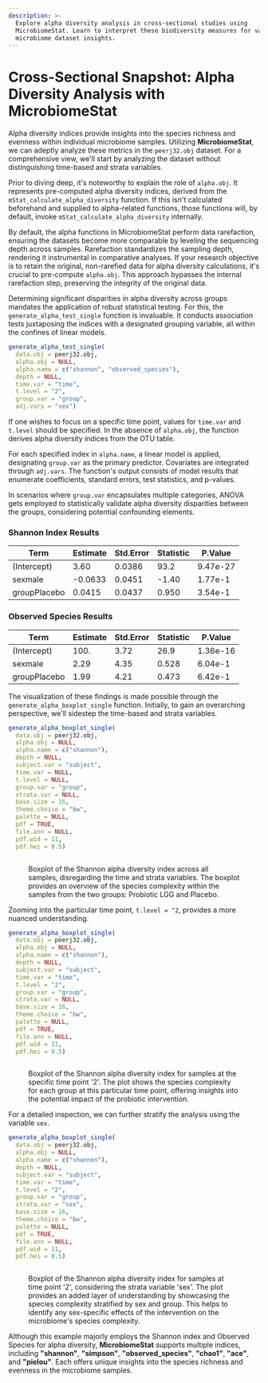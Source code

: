 ```yaml
---
description: >-
  Explore alpha diversity analysis in cross-sectional studies using
  MicrobiomeStat. Learn to interpret these biodiversity measures for valuable
  microbiome dataset insights.
---
```


# Cross-Sectional Snapshot: Alpha Diversity Analysis with MicrobiomeStat

Alpha diversity indices provide insights into the species richness and evenness within individual microbiome samples. Utilizing **MicrobiomeStat**, we can adeptly analyze these metrics in the `peerj32.obj` dataset. For a comprehensive view, we'll start by analyzing the dataset without distinguishing time-based and strata variables.

Prior to diving deep, it's noteworthy to explain the role of `alpha.obj`. It represents pre-computed alpha diversity indices, derived from the `mStat_calculate_alpha_diversity` function. If this isn't calculated beforehand and supplied to alpha-related functions, those functions will, by default, invoke `mStat_calculate_alpha_diversity` internally.

By default, the alpha functions in MicrobiomeStat perform data rarefaction, ensuring the datasets become more comparable by leveling the sequencing depth across samples. Rarefaction standardizes the sampling depth, rendering it instrumental in comparative analyses. If your research objective is to retain the original, non-rarefied data for alpha diversity calculations, it's crucial to pre-compute `alpha.obj`. This approach bypasses the internal rarefaction step, preserving the integrity of the original data.

Determining significant disparities in alpha diversity across groups mandates the application of robust statistical testing. For this, the `generate_alpha_test_single` function is invaluable. It conducts association tests juxtaposing the indices with a designated grouping variable, all within the confines of linear models.

```r
generate_alpha_test_single(
  data.obj = peerj32.obj,
  alpha.obj = NULL, 
  alpha.name = c("shannon", "observed_species"),
  depth = NULL,
  time.var = "time",
  t.level = "2",
  group.var = "group",
  adj.vars = "sex")
```

If one wishes to focus on a specific time point, values for `time.var` and `t.level` should be specified. In the absence of `alpha.obj`, the function derives alpha diversity indices from the OTU table.

For each specified index in `alpha.name`, a linear model is applied, designating `group.var` as the primary predictor. Covariates are integrated through `adj.vars`. The function's output consists of model results that enumerate coefficients, standard errors, test statistics, and p-values.

In scenarios where `group.var` encapsulates multiple categories, ANOVA gets employed to statistically validate alpha diversity disparities between the groups, considering potential confounding elements.

### Shannon Index Results

| Term         | Estimate | Std.Error | Statistic | P.Value  |
| ------------ | -------- | --------- | --------- | -------- |
| (Intercept)  | 3.60     | 0.0386    | 93.2      | 9.47e-27 |
| sexmale      | -0.0633  | 0.0451    | -1.40     | 1.77e-1  |
| groupPlacebo | 0.0415   | 0.0437    | 0.950     | 3.54e-1  |

### Observed Species Results

| Term         | Estimate | Std.Error | Statistic | P.Value  |
| ------------ | -------- | --------- | --------- | -------- |
| (Intercept)  | 100.     | 3.72      | 26.9      | 1.36e-16 |
| sexmale      | 2.29     | 4.35      | 0.528     | 6.04e-1  |
| groupPlacebo | 1.99     | 4.21      | 0.473     | 6.42e-1  |

The visualization of these findings is made possible through the `generate_alpha_boxplot_single` function. Initially, to gain an overarching perspective, we'll sidestep the time-based and strata variables.

```r
generate_alpha_boxplot_single(
  data.obj = peerj32.obj,
  alpha.obj = NULL,
  alpha.name = c("shannon"),
  depth = NULL,
  subject.var = "subject",
  time.var = NULL,
  t.level = NULL,
  group.var = "group",
  strata.var = NULL,
  base.size = 16,
  theme.choice = "bw",
  palette = NULL,
  pdf = TRUE,
  file.ann = NULL,
  pdf.wid = 11,
  pdf.hei = 8.5)
```

<figure><img src="../.gitbook/assets/Screenshot 2023-10-10 at 19.16.07.png" alt=""><figcaption><p>Boxplot of the Shannon alpha diversity index across all samples, disregarding the time and strata variables. The boxplot provides an overview of the species complexity within the samples from the two groups: Probiotic LGG and Placebo.</p></figcaption></figure>

Zooming into the particular time point, `t.level = "2`, provides a more nuanced understanding.

```r
generate_alpha_boxplot_single(
  data.obj = peerj32.obj,
  alpha.obj = NULL,
  alpha.name = c("shannon"),
  depth = NULL,
  subject.var = "subject",
  time.var = "time",
  t.level = "2",
  group.var = "group",
  strata.var = NULL,
  base.size = 16,
  theme.choice = "bw",
  palette = NULL,
  pdf = TRUE,
  file.ann = NULL,
  pdf.wid = 11,
  pdf.hei = 8.5)
```

<figure><img src="../.gitbook/assets/Screenshot 2023-10-10 at 19.17.06.png" alt=""><figcaption><p>Boxplot of the Shannon alpha diversity index for samples at the specific time point '2'. The plot shows the species complexity for each group at this particular time point, offering insights into the potential impact of the probiotic intervention.</p></figcaption></figure>

For a detailed inspection, we can further stratify the analysis using the variable `sex`.

```r
generate_alpha_boxplot_single(
  data.obj = peerj32.obj,
  alpha.obj = NULL,
  alpha.name = c("shannon"),
  depth = NULL,
  subject.var = "subject",
  time.var = "time",
  t.level = "2",
  group.var = "group",
  strata.var = "sex",
  base.size = 16,
  theme.choice = "bw",
  palette = NULL,
  pdf = TRUE,
  file.ann = NULL,
  pdf.wid = 11,
  pdf.hei = 8.5)
```

<figure><img src="../.gitbook/assets/Screenshot 2023-10-10 at 19.18.43.png" alt=""><figcaption><p>Boxplot of the Shannon alpha diversity index for samples at time point '2', considering the strata variable 'sex'. The plot provides an added layer of understanding by showcasing the species complexity stratified by sex and group. This helps to identify any sex-specific effects of the intervention on the microbiome's species complexity.</p></figcaption></figure>

Although this example majorly employs the Shannon index and Observed Species for alpha diversity, **MicrobiomeStat** supports multiple indices, including **"shannon"**, **"simpson"**, **"observed\_species"**, **"chao1"**, **"ace"**, and **"pielou"**. Each offers unique insights into the species richness and evenness in the microbiome samples.
